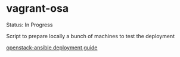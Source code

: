 # vagrant-osa

Status: In Progress

Script to prepare locally a bunch of machines to test the deployment

[openstack-ansible deployment guide](https://docs.openstack.org/project-deploy-guide/openstack-ansible/pike/)